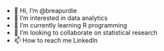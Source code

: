- 👋 Hi, I’m @breapurdie
- 👀 I’m interested in data analytics
- 🌱 I’m currently learning R programming
- 💞️ I’m looking to collaborate on statistical research
- 📫 How to reach me LinkedIn

<!---
breapurdie/breapurdie is a ✨ special ✨ repository because its `README.md` (this file) appears on your GitHub profile.
You can click the Preview link to take a look at your changes.
--->
